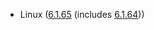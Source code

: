 - Linux ([6.1.65](https://git.kernel.org/pub/scm/linux/kernel/git/stable/linux.git/tag/?h=v6.1.65) (includes [6.1.64](https://lwn.net/Articles/953132)))
